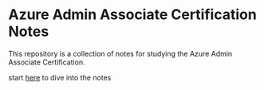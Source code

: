 # Azure Admin Associate Certification Notes

This repository is a collection of notes for studying the Azure Admin Associate Certification.

start [here](azure-admin-associate.md) to dive into the notes
